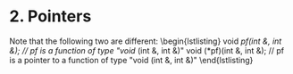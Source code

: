 # 2. Pointers
Note that the following two are different:
\begin{lstlisting}
void *pf(int &, int &); // pf is a function of type "void* (int &, int &)"
void (*pf)(int &, int &); // pf is a pointer to a function of type "void (int &, int &)"
\end{lstlisting}